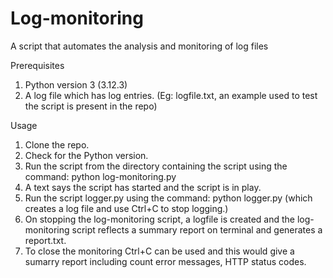 # Log-monitoring

A script that automates the analysis and monitoring of log files

Prerequisites

1. Python version 3 (3.12.3)
2. A log file which has log entries. (Eg: logfile.txt, an example used to test the script is present in the repo)

Usage

1. Clone the repo.
2. Check for the Python version.
4. Run the script from the directory containing the script using the command: python log-monitoring.py
5. A text says the script has started and the script is in play.
6. Run the script logger.py using the command: python logger.py (which creates a log file and use Ctrl+C to stop logging.)
8. On stopping the log-monitoring script, a logfile is created and the log-monitoring script reflects a summary report on terminal and generates a report.txt.
9. To close the monitoring Ctrl+C can be used and this would give a sumarry report including count error messages, HTTP status codes.
